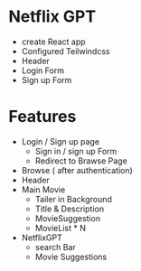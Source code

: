 # Netflix GPT

- create React app
- Configured Teilwindcss
- Header
- Login Form
- Sign up Form

# Features

- Login / Sign up page
  - Sign in / sign up Form
  - Redirect to Brawse Page
- Browse ( after authentication)
- Header
- Main Movie
  - Tailer in Background
  - Title & Description 
  - MovieSuggestion
  - MovieList * N
- NetflixGPT
  - search Bar
  - Movie Suggestions
